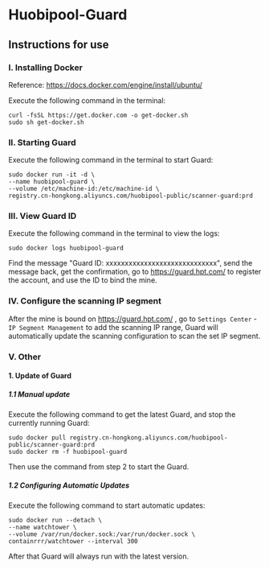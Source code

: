 # Huobipool-Guard

## Instructions for use

### I. Installing Docker

Reference: https://docs.docker.com/engine/install/ubuntu/

Execute the following command in the terminal:

```
curl -fsSL https://get.docker.com -o get-docker.sh
sudo sh get-docker.sh
```

### II. Starting Guard

Execute the following command in the terminal to start Guard:

```
sudo docker run -it -d \
--name huobipool-guard \
--volume /etc/machine-id:/etc/machine-id \
registry.cn-hongkong.aliyuncs.com/huobipool-public/scanner-guard:prd
```

### III. View Guard ID

Execute the following command in the terminal to view the logs:

```
sudo docker logs huobipool-guard
```

Find the message "Guard ID: xxxxxxxxxxxxxxxxxxxxxxxxxxxxx", send the message back, get the confirmation, go to https://guard.hpt.com/ to register the account, and use the ID to bind the mine.

### IV. Configure the scanning IP segment

After the mine is bound on https://guard.hpt.com/ , go to `Settings Center` - `IP Segment Management` to add the scanning IP range, Guard will automatically update the scanning configuration to scan the set IP segment.

### V. Other

#### 1. Update of Guard

##### 1.1 Manual update

Execute the following command to get the latest Guard, and stop the currently running Guard:

``` 
sudo docker pull registry.cn-hongkong.aliyuncs.com/huobipool-public/scanner-guard:prd
sudo docker rm -f huobipool-guard
```

Then use the command from step 2 to start the Guard.

##### 1.2 Configuring Automatic Updates

Execute the following command to start automatic updates:

```
sudo docker run --detach \
--name watchtower \
--volume /var/run/docker.sock:/var/run/docker.sock \
containrrr/watchtower --interval 300
```

After that Guard will always run with the latest version.
